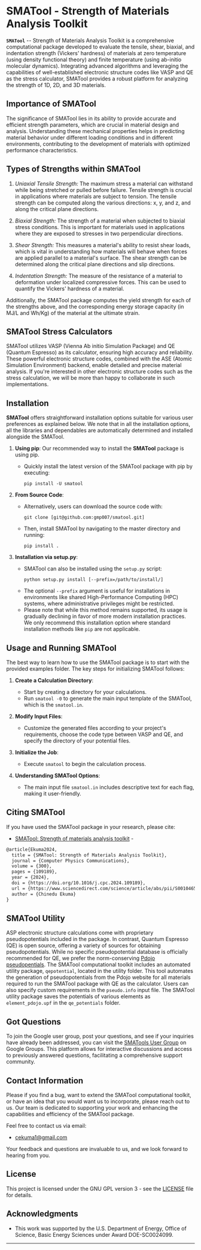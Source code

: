 # SMATool - Strength of Materials Analysis Toolkit 


**`SMATool`** -- Strength of Materials Analysis Toolkit is a comprehensive computational package developed to evaluate the tensile, shear, biaxial, and indentation strength (Vickers' hardness) of materials at zero temperature (using density functional theory) and finite temperature (using ab-initio molecular dynamics). Integrating advanced algorithms and leveraging the capabilities of well-established electronic structure codes like VASP and QE as the stress calculator, SMATool provides a robust platform for analyzing the strength of 1D, 2D, and 3D materials.

## Importance of SMATool
The significance of SMATool lies in its ability to provide accurate and efficient strength parameters, which are crucial in material design and analysis. Understanding these mechanical properties helps in predicting material behavior under different loading conditions and in different environments, contributing to the development of materials with optimized performance characteristics.

## Types of Strengths within SMATool
1. *Uniaxial Tensile Strength:* The maximum stress a material can withstand while being stretched or pulled before failure. Tensile strength is crucial in applications where materials are subject to tension. The tensile strength can be computed along the various directions: x, y, and z, and along the critical plane directions. 

2. *Biaxial Strength:* The strength of a material when subjected to biaxial stress conditions. This is important for materials used in applications where they are exposed to stresses in two perpendicular directions.

3. *Shear Strength:* This measures a material's ability to resist shear loads, which is vital in understanding how materials will behave when forces are applied parallel to a material's surface. The shear strength can be determined along the critical plane directions and slip directions. 


4. *Indentation Strength:* The measure of the resistance of a material to deformation under localized compressive forces. This can be used to quantify the Vickers' hardness of a material.

Additionally, the SMATool package computes the yield strength for each of the strengths above, and the corresponding energy storage capacity (in MJ/L and Wh/Kg) of the material at the ultimate strain. 

## SMATool Stress Calculators
SMATool utilizes VASP (Vienna Ab initio Simulation Package) and QE (Quantum Espresso) as its calculator, ensuring high accuracy and reliability. These powerful electronic structure codes, combined with the ASE (Atomic Simulation Environment) backend, enable detailed and precise material analysis. If you're interested in other electronic structure codes such as the stress calculation, we will be more than happy to collaborate in such implementations.


## Installation
**SMATool** offers straightforward installation options suitable for various user preferences as explained below. We note that in all the installation options, all the libraries and dependables are automatically determined and installed alongside the SMATool. 

1. **Using pip**: Our recommended way to install the **SMATool** package is using pip. 
   - Quickly install the latest version of the SMATool package with pip by executing: 
     ```
     pip install -U smatool
     ```

2. **From Source Code**:
   - Alternatively, users can download the source code with:
     ```
     git clone [git@github.com:gmp007/smatool.git]
     ```
   - Then, install SMATool by navigating to the master directory and running:
     ```
     pip install .
     ```

3. **Installation via setup.py**:
   - SMATool can also be installed using the `setup.py` script:
     ```
     python setup.py install [--prefix=/path/to/install/]
     ```
   - The optional `--prefix` argument is useful for installations in environments like shared High-Performance Computing (HPC) systems, where administrative privileges might be restricted.
   - Please note that while this method remains supported, its usage is gradually declining in favor of more modern installation practices. We only recommend this installation option where standard installation methods like `pip` are not applicable.
   
## Usage and Running SMATool

The best way to learn how to use the SMATool package is to start with the provided examples folder. The key steps for initializing SMATool follows:

1. **Create a Calculation Directory**:
   - Start by creating a directory for your calculations.
   - Run `smatool -0` to generate the main input template of the SMATool, which is the `smatool.in`.

2. **Modify Input Files**:
   - Customize the generated files according to your project's requirements, choose the code type between VASP and QE, and specify the directory of your potential files. 

3. **Initialize the Job**:
   - Execute `smatool` to begin the calculation process.

4. **Understanding SMATool Options**:
   - The main input file `smatool.in` includes descriptive text for each flag, making it user-friendly.

## Citing SMATool
If you have used the SMATool package in your research, please cite:
  - [SMATool: Strength of materials analysis toolkit](https://doi.org/10.1016/j.cpc.2024.109189) - 

```latex
@article{Ekuma2024,
  title = {SMATool: Strength of Materials Analysis Toolkit},
  journal = {Computer Physics Communications},
  volume = {300},
  pages = {109189},
  year = {2024},
  doi = {https://doi.org/10.1016/j.cpc.2024.109189},
  url = {https://www.sciencedirect.com/science/article/abs/pii/S0010465524001127},
  author = {Chinedu Ekuma}
}
```

## SMATool Utility
ASP electronic structure calculations come with proprietary pseudopotentials included in the package. In contrast, Quantum Espresso (QE) is open source, offering a variety of sources for obtaining pseudopotentials. While no specific pseudopotential database is officially recommended for QE, we prefer the norm-conserving [Pdojo pseudopentials](http://www.pseudo-dojo.org/). The SMATool computational toolkit includes an automated utility package, `qepotential`, located in the utility folder. This tool automates the generation of pseudopotentials from the Pdojo website for all materials required to run the SMATool package with QE as the calculator. Users can also specify custom requirements in the `pseudo.info` input file. The SMATool utility package saves the potentials of various elements as `element_pdojo.upf` in the `qe_potentials` folder.

## Got Questions
To join the Google user group, post your questions, and see if your inquiries have already been addressed, you can visit the [SMATools User Group](https://groups.google.com/g/smatools/) on Google Groups. This platform allows for interactive discussions and access to previously answered questions, facilitating a comprehensive support community.


## Contact Information
Please if you find a bug, want to extend the SMATool computational toolkit, or have an idea that you would want us to incorporate, please reach out to us. Our team is dedicated to supporting your work and enhancing the capabilities and efficiency of the SMATool package.

Feel free to contact us via email:
- [cekuma1@gmail.com](mailto:cekuma1@gmail.com)

Your feedback and questions are invaluable to us, and we look forward to hearing from you.

## License

This project is licensed under the GNU GPL version 3 - see the [LICENSE](LICENSE) file for details.

## Acknowledgments

- This work was supported by the U.S. Department of Energy, Office of Science, Basic Energy Sciences under Award DOE-SC0024099.

---

